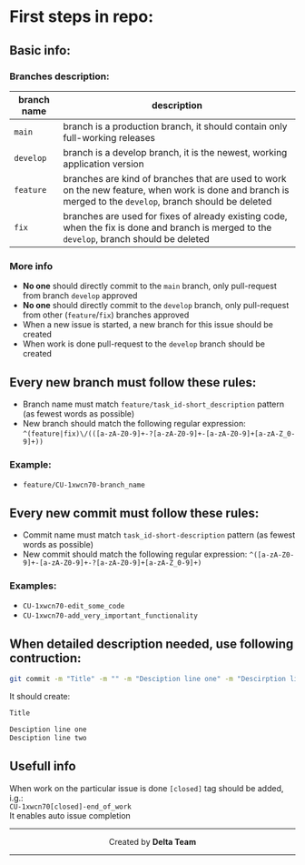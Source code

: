# First steps in repo:


## Basic info:
### Branches description:

| branch name | description                                                                                                                                               |
| ----------- | --------------------------------------------------------------------------------------------------------------------------------------------------------- |
| `main`      | branch is a production branch, it should contain only full-working releases                                                                               |
| `develop`   | branch is a develop branch, it is the newest, working application version                                                                                 |
| `feature`   | branches are kind of branches that are used to work on the new feature, when work is done and branch is merged to the `develop`, branch should be deleted |
| `fix`       | branches are used for fixes of already existing code, when the fix is done and branch is merged to the `develop`, branch should be deleted                |

### More info
- **No one** should directly commit to the `main` branch, only pull-request from branch `develop` approved  
- **No one** should directly commit to the `develop` branch, only pull-request from other (`feature`/`fix`) branches approved  
- When a new issue is started, a new branch for this issue should be created  
- When work is done pull-request to the `develop` branch should be created  

## Every new branch must follow these rules:
- Branch name must match `feature/task_id-short_description` pattern (as fewest words as possible)
- New branch should match the following regular expression: `^(feature|fix)\/(([a-zA-Z0-9]+-?[a-zA-Z0-9]+-[a-zA-Z0-9]+[a-zA-Z_0-9]+))`
### Example:
- `feature/CU-1xwcn70-branch_name`


## Every new commit must follow these rules:
- Commit name must match `task_id-short-description` pattern (as fewest words as possible)
- New commit should match the following regular expression: `^([a-zA-Z0-9]+-[a-zA-Z0-9]+-?[a-zA-Z0-9]+[a-zA-Z_0-9]+)`
### Examples:
- `CU-1xwcn70-edit_some_code`
- `CU-1xwcn70-add_very_important_functionality`

## When detailed description needed, use following contruction:
```bash
git commit -m "Title" -m "" -m "Desciption line one" -m "Descirption line two"
```
It should create:
```txt
Title

Desciption line one
Desciption line two
```

## Usefull info
When work on the particular  issue is done `[closed]` tag should be added, i.g.:  
`CU-1xwcn70[closed]-end_of_work`  
It enables auto issue completion

---
<p align='center' >Created by <b>Delta Team</b></p>

---